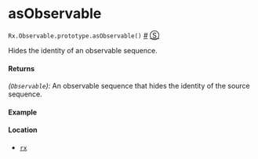 # asObservable

`Rx.Observable.prototype.asObservable()`
<a href="#rxobservableprototypeasobservable">#</a> [&#x24C8;](https://github.com/Reactive-Extensions/RxJS/blob/master/dist/rx.js#L3675-L3680 "View in source") 

Hides the identity of an observable sequence.

#### Returns
*(`Observable`)*: An observable sequence that hides the identity of the source sequence.  

#### Example

[](http://jsbin.com/nirudu/1/embed?js,console)

#### Location

- [`rx`](https://www.npmjs.org/package/rx)